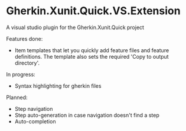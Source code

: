 # Gherkin.Xunit.Quick.VS.Extension
A visual studio plugin for the Gherkin.Xunit.Quick project

Features done:
- Item templates that let you quickly add feature files and feature definitions. The template also sets the required 'Copy to output directory'.

In progress:
- Syntax highlighting for gherkin files

Planned:
- Step navigation
- Step auto-generation in case navigation doesn't find a step
- Auto-completion